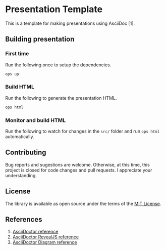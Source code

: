 # Presentation Template

This is a template for making presentations using AsciiDoc [1].

## Building presentation

### First time

Run the following once to setup the dependencies.

```sh
ops up
```

### Build HTML

Run the following to generate the presentation HTML.

```sh
ops html
```

### Monitor and build HTML

Run the following to watch for changes in the `src/` folder and run `ops html` automatically.

## Contributing

Bug reports and sugestions are welcome. Otherwise, at this time, this project is closed for code changes and pull requests. I appreciate your understanding.

## License

The library is available as open source under the terms of the [MIT License](LICENSE).

## References

1. [AsciiDoctor reference](https://docs.asciidoctor.org/asciidoctor/latest/)
2. [AsciiDoctor RevealJS reference](https://docs.asciidoctor.org/reveal.js-converter/latest/)
3. [AsciiDoctor Diagram reference](https://docs.asciidoctor.org/diagram-extension/latest/)
